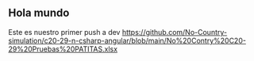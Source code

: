 ## Hola mundo

Este es nuestro primer push a dev
https://github.com/No-Country-simulation/c20-29-n-csharp-angular/blob/main/No%20Contry%20C20-29%20Pruebas%20PATITAS.xlsx
